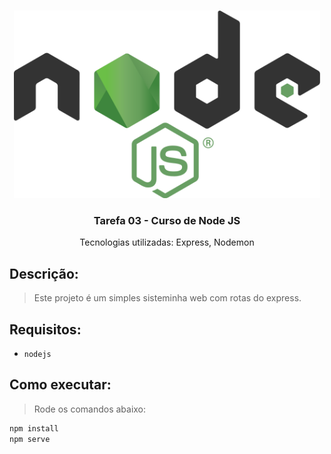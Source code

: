 <br />
<p align="center">
  <a href="https://github.com/Diones25/tarefa-03">
    <img src="./public/img/node.png" alt="Logo" height="300">
  </a>

  <h3 align="center">Tarefa 03 - Curso de Node JS</h3>

  <p align="center">
    Tecnologias utilizadas: Express, Nodemon
    <br />
  </p>
</p>

## Descrição:
> Este projeto é um simples sisteminha web com rotas do express.


## Requisitos:

- `nodejs`

## Como executar:

> Rode os comandos abaixo:

```sh
npm install
npm serve